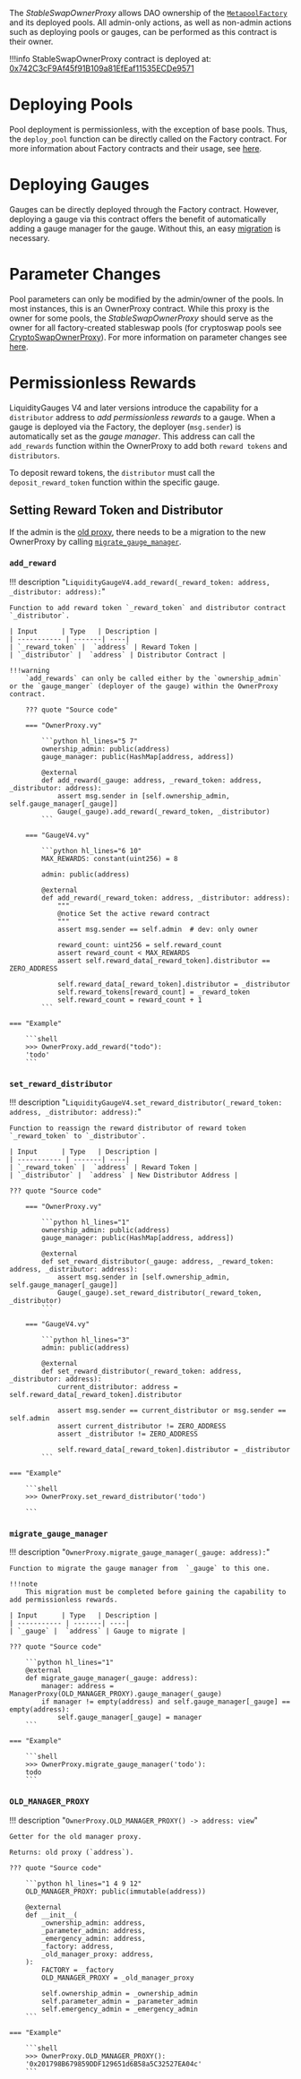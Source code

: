 The *StableSwapOwnerProxy* allows DAO ownership of the [`MetapoolFactory`](https://etherscan.io/address/0xB9fC157394Af804a3578134A6585C0dc9cc990d4) and its deployed pools. All admin-only actions, as well as non-admin actions such as deploying pools or gauges, can be performed as this contract is their owner.


!!!info
    StableSwapOwnerProxy contract is deployed at: [0x742C3cF9Af45f91B109a81EfEaf11535ECDe9571](https://etherscan.io/address/0x742C3cF9Af45f91B109a81EfEaf11535ECDe9571)


# Deploying Pools
Pool deployment is permissionless, with the exception of base pools. Thus, the `deploy_pool` function can be directly called on the Factory contract. For more information about Factory contracts and their usage, see [here](../../factory/overview.md).


# Deploying Gauges
Gauges can be directly deployed through the Factory contract. However, deploying a gauge via this contract offers the benefit of automatically adding a gauge manager for the gauge. Without this, an easy [migration](#migrate_gauge_manager) is necessary.


# Parameter Changes
Pool parameters can only be modified by the admin/owner of the pools. In most instances, this is an OwnerProxy contract. While this proxy is the owner for some pools, the *StableSwapOwnerProxy* should serve as the owner for all factory-created stableswap pools (for cryptoswap pools see [CryptoSwapOwnerProxy](../ownership-proxy/CryptoSwapOwnerProxy.md)).
For more information on parameter changes see [here](../../stableswap_exchange/pools/admin_pool_settings.md).


# Permissionless Rewards 
LiquidityGauges V4 and later versions introduce the capability for a `distributor` address to *add permissionless rewards* to a gauge. When a gauge is deployed via the Factory, the deployer (`msg.sender`) is automatically set as the *gauge manager*. This address can call the `add_rewards` function within the OwnerProxy to add both `reward tokens` and `distributors`.

To deposit reward tokens, the `distributor` must call the `deposit_reward_token` function within the specific gauge.


## Setting Reward Token and Distributor

If the admin is the [old proxy](https://etherscan.io/address/0x201798B679859DDF129651d6B58a5C32527EA04c), there needs to be a migration to the new OwnerProxy by calling [`migrate_gauge_manager`](#migrate_gauge_manager). 

### `add_reward`
!!! description "`LiquidityGaugeV4.add_reward(_reward_token: address, _distributor: address):`"

    Function to add reward token `_reward_token` and distributor contract `_distributor`.

    | Input      | Type   | Description |
    | ----------- | -------| ----|
    | `_reward_token` |  `address` | Reward Token |
    | `_distributor` |  `address` | Distributor Contract |

    !!!warning
        `add_rewards` can only be called either by the `ownership_admin` or the `gauge_manger` (deployer of the gauge) within the OwnerProxy contract.

        ??? quote "Source code"

        === "OwnerProxy.vy"

            ```python hl_lines="5 7"
            ownership_admin: public(address)
            gauge_manager: public(HashMap[address, address])

            @external
            def add_reward(_gauge: address, _reward_token: address, _distributor: address):
                assert msg.sender in [self.ownership_admin, self.gauge_manager[_gauge]]
                Gauge(_gauge).add_reward(_reward_token, _distributor)
            ```
        
        === "GaugeV4.vy"

            ```python hl_lines="6 10"
            MAX_REWARDS: constant(uint256) = 8

            admin: public(address)

            @external
            def add_reward(_reward_token: address, _distributor: address):
                """
                @notice Set the active reward contract
                """
                assert msg.sender == self.admin  # dev: only owner

                reward_count: uint256 = self.reward_count
                assert reward_count < MAX_REWARDS
                assert self.reward_data[_reward_token].distributor == ZERO_ADDRESS

                self.reward_data[_reward_token].distributor = _distributor
                self.reward_tokens[reward_count] = _reward_token
                self.reward_count = reward_count + 1
            ```

    === "Example"

        ```shell
        >>> OwnerProxy.add_reward("todo"):
        'todo'
        ```


### `set_reward_distributor`
!!! description "`LiquidityGaugeV4.set_reward_distributor(_reward_token: address, _distributor: address):`"

    Function to reassign the reward distributor of reward token `_reward_token` to `_distributor`.

    | Input      | Type   | Description |
    | ----------- | -------| ----|
    | `_reward_token` |  `address` | Reward Token |
    | `_distributor` |  `address` | New Distributor Address |

    ??? quote "Source code"

        === "OwnerProxy.vy"

            ```python hl_lines="1"
            ownership_admin: public(address)
            gauge_manager: public(HashMap[address, address])

            @external
            def set_reward_distributor(_gauge: address, _reward_token: address, _distributor: address):
                assert msg.sender in [self.ownership_admin, self.gauge_manager[_gauge]]
                Gauge(_gauge).set_reward_distributor(_reward_token, _distributor) 
            ```
        
        === "GaugeV4.vy"

            ```python hl_lines="3"
            admin: public(address)

            @external
            def set_reward_distributor(_reward_token: address, _distributor: address):
                current_distributor: address = self.reward_data[_reward_token].distributor

                assert msg.sender == current_distributor or msg.sender == self.admin
                assert current_distributor != ZERO_ADDRESS
                assert _distributor != ZERO_ADDRESS

                self.reward_data[_reward_token].distributor = _distributor
            ```

    === "Example"

        ```shell
        >>> OwnerProxy.set_reward_distributor('todo')
        
        ```


### `migrate_gauge_manager`
!!! description "`OwnerProxy.migrate_gauge_manager(_gauge: address):`"

    Function to migrate the gauge manager from  `_gauge` to this one.

    !!!note
        This migration must be completed before gaining the capability to add permissionless rewards.

    | Input      | Type   | Description |
    | ----------- | -------| ----|
    | `_gauge` |  `address` | Gauge to migrate |

    ??? quote "Source code"

        ```python hl_lines="1"
        @external
        def migrate_gauge_manager(_gauge: address):
            manager: address = ManagerProxy(OLD_MANAGER_PROXY).gauge_manager(_gauge)
            if manager != empty(address) and self.gauge_manager[_gauge] == empty(address):
                self.gauge_manager[_gauge] = manager
        ```

    === "Example"

        ```shell
        >>> OwnerProxy.migrate_gauge_manager('todo'):
        todo
        ```


### `OLD_MANAGER_PROXY`
!!! description "`OwnerProxy.OLD_MANAGER_PROXY() -> address: view`"

    Getter for the old manager proxy. 

    Returns: old proxy (`address`).

    ??? quote "Source code"

        ```python hl_lines="1 4 9 12"
        OLD_MANAGER_PROXY: public(immutable(address))

        @external
        def __init__(
            _ownership_admin: address,
            _parameter_admin: address,
            _emergency_admin: address,
            _factory: address,
            _old_manager_proxy: address,
        ):
            FACTORY = _factory
            OLD_MANAGER_PROXY = _old_manager_proxy

            self.ownership_admin = _ownership_admin
            self.parameter_admin = _parameter_admin
            self.emergency_admin = _emergency_admin
        ```

    === "Example"

        ```shell
        >>> OwnerProxy.OLD_MANAGER_PROXY():
        '0x201798B679859DDF129651d6B58a5C32527EA04c'
        ```